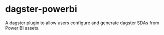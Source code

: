 # dagster-powerbi
A dagster plugin to allow users configure and generate dagster SDAs from Power BI assets.
